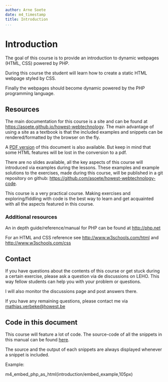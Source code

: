 ```yaml
---
author: Arne Soete
date: m4_timestamp
title: Introduction
...
```


# Introduction

The goal of this course is to provide an introduction to dynamic webpages (HTML,
CSS) powered by PHP.

During this course the student will learn how to create a static HTML webpage
styled by CSS.

Finally the webpages should become dynamic powered by the PHP
programming language.

## Resources

The main documentation for this course is a site and can be found at
<https://asoete.github.io/howest-webtechnology>. The main advantage of using
a site as a textbook is that the included examples and snippets can be
rendered/formatted by the browser on the fly.

A [PDF version](pdfs/cursus.pdf) of this document is also available. But keep
in mind that some HTML features will be lost in the conversion to a pdf.

There are no slides available, all the key aspects of this course will
introduced via examples during the lessons. These examples and example
solutions to the exercises, made during this course, will be published in a git
repository on github: <https://github.com/asoete/howest-webtechnology-code>.

This course is a very practical course. Making exercises and exploring/fiddling
with code is the best way to learn and get acquainted with all the aspects
featured in this course.

### Additional resources

An in depth guide/reference/manual for PHP can be found at <http://php.net>

For an HTML and CSS reference see <http://www.w3schools.com/html> and
<http://www.w3schools.com/css>

## Contact

If you have questions about the contents of this course or get stuck during a
certain exercise, please ask a question via de  discussions on LEHO. This way
fellow students can help you with your problem or questions.

I will also monitor the discussions page and post answers there.

If you have any remaining questions, please contact me via [mathias.verbeke@howest.be](mailto:mathias.verbeke@howest.be)

## Code in this document

This course will feature a lot of code. The source-code of all the snippets in
this manual can be found
[here](https://github.com/asoete/howest-webtechnology/tree/master/embeds).

The source and the output of each snippets are always displayed whenever a
snippet is included.

Example:

m4_embed_php_as_html(introduction/embed_example,105px)
